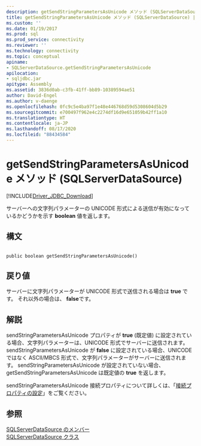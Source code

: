 ```yaml
---
description: getSendStringParametersAsUnicode メソッド (SQLServerDataSource)
title: getSendStringParametersAsUnicode メソッド (SQLServerDataSource) | Microsoft Docs
ms.custom: ''
ms.date: 01/19/2017
ms.prod: sql
ms.prod_service: connectivity
ms.reviewer: ''
ms.technology: connectivity
ms.topic: conceptual
apiname:
- SQLServerDataSource.getSendStringParametersAsUnicode
apilocation:
- sqljdbc.jar
apitype: Assembly
ms.assetid: 3836d0ab-c3fb-41ff-bb89-10389594ae51
author: David-Engel
ms.author: v-daenge
ms.openlocfilehash: 0fc9c5e4ba97f1e48e446768d59d5308604d5b29
ms.sourcegitcommit: e700497f962e4c2274df16d9e651059b42ff1a10
ms.translationtype: HT
ms.contentlocale: ja-JP
ms.lasthandoff: 08/17/2020
ms.locfileid: "88434584"
---
```

# <a name="getsendstringparametersasunicode-method-sqlserverdatasource"></a>getSendStringParametersAsUnicode メソッド (SQLServerDataSource)
[!INCLUDE[Driver_JDBC_Download](../../../includes/driver_jdbc_download.md)]

  サーバーへの文字列パラメーターの UNICODE 形式による送信が有効になっているかどうかを示す **boolean** 値を返します。  
  
## <a name="syntax"></a>構文  
  
```  
  
public boolean getSendStringParametersAsUnicode()  
```  
  
## <a name="return-value"></a>戻り値  
 サーバーに文字列パラメーターが UNICODE 形式で送信される場合は **true** です。 それ以外の場合は、 **false**です。  
  
## <a name="remarks"></a>解説  
 sendStringParametersAsUnicode プロパティが **true** (既定値) に設定されている場合、文字列パラメーターは、UNICODE 形式でサーバーに送信されます。 sendStringParametersAsUnicode が **false** に設定されている場合、UNICODE ではなく ASCII/MBCS 形式で、文字列パラメーターがサーバーに送信されます。 sendStringParametersAsUnicode が設定されていない場合、getSendStringParametersAsUnicode は既定値の **true** を返します。  
  
 sendStringParametersAsUnicode 接続プロパティについて詳しくは、「[接続プロパティの設定](../../../connect/jdbc/setting-the-connection-properties.md)」をご覧ください。  
  
## <a name="see-also"></a>参照  
 [SQLServerDataSource のメンバー](../../../connect/jdbc/reference/sqlserverdatasource-members.md)   
 [SQLServerDataSource クラス](../../../connect/jdbc/reference/sqlserverdatasource-class.md)  
  
  
